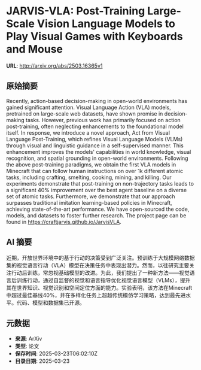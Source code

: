 # JARVIS-VLA: Post-Training Large-Scale Vision Language Models to Play Visual Games with Keyboards and Mouse

**URL**: http://arxiv.org/abs/2503.16365v1

## 原始摘要

Recently, action-based decision-making in open-world environments has gained
significant attention. Visual Language Action (VLA) models, pretrained on
large-scale web datasets, have shown promise in decision-making tasks. However,
previous work has primarily focused on action post-training, often neglecting
enhancements to the foundational model itself. In response, we introduce a
novel approach, Act from Visual Language Post-Training, which refines Visual
Language Models (VLMs) through visual and linguistic guidance in a
self-supervised manner. This enhancement improves the models' capabilities in
world knowledge, visual recognition, and spatial grounding in open-world
environments. Following the above post-training paradigms, we obtain the first
VLA models in Minecraft that can follow human instructions on over 1k different
atomic tasks, including crafting, smelting, cooking, mining, and killing. Our
experiments demonstrate that post-training on non-trajectory tasks leads to a
significant 40% improvement over the best agent baseline on a diverse set of
atomic tasks. Furthermore, we demonstrate that our approach surpasses
traditional imitation learning-based policies in Minecraft, achieving
state-of-the-art performance. We have open-sourced the code, models, and
datasets to foster further research. The project page can be found in
https://craftjarvis.github.io/JarvisVLA.


## AI 摘要

近期，开放世界环境中的基于行动的决策受到广泛关注。预训练于大规模网络数据集的视觉语言行动（VLA）模型在决策任务中表现出潜力。然而，以往研究主要关注行动后训练，常忽视基础模型的改进。为此，我们提出了一种新方法——视觉语言后训练行动，通过自监督的视觉和语言指导优化视觉语言模型（VLMs），提升其在世界知识、视觉识别和空间定位方面的能力。实验表明，该方法在Minecraft中超过最佳基线40%，并在多样化任务上超越传统模仿学习策略，达到最先进水平。代码、模型和数据集已开源。

## 元数据

- **来源**: ArXiv
- **类型**: 论文
- **保存时间**: 2025-03-23T06:02:10Z
- **目录日期**: 2025-03-23
